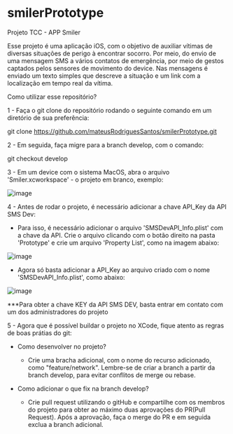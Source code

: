 # smilerPrototype
Projeto TCC - APP Smiler

Esse projeto é uma aplicação iOS, com o objetivo de auxiliar vítimas de diversas situações de perigo à encontrar socorro. Por meio, do envio de uma mensagem SMS a vários contatos de emergência, por meio de gestos captados pelos sensores de movimento do device. Nas mensagens é enviado um texto simples que descreve a situação e um link com a localização em tempo real da vítima.

Como utilizar esse repositório?

1 - Faça o git clone do repositório rodando o seguinte comando em um diretório de sua preferência:

git clone https://github.com/mateusRodriguesSantos/smilerPrototype.git

2 - Em seguida, faça migre para a branch develop, com o comando:

git checkout develop 

3 - Em um device com o sistema MacOS, abra o arquivo 'Smiler.xcworkspace' - o projeto em branco, exemplo:

![image](https://user-images.githubusercontent.com/51207923/118400001-37778100-b636-11eb-87b3-2d11cfd848d5.png)

4 - Antes de rodar o projeto, é necessário adicionar a chave API_Key da API SMS Dev:

- Para isso, é necessário adicionar o arquivo 'SMSDevAPI_Info.plist' com a chave da API. Crie o arquivo clicando com o botão direito na pasta 'Prototype' e crie um arquivo 'Property List', como na imagem abaixo:

![image](https://user-images.githubusercontent.com/51207923/118400286-56c2de00-b637-11eb-92f4-e0d341b3f315.png)

- Agora só basta adicionar a API_Key ao arquivo criado com o nome 'SMSDevAPI_Info.plist', como abaixo:

![image](https://user-images.githubusercontent.com/51207923/118400381-c1741980-b637-11eb-9995-4be180c292aa.png)

***Para obter a chave KEY da API SMS DEV, basta entrar em contato com um dos administradores do projeto

5 - Agora que é possível buildar o projeto no XCode, fique atento as regras de boas prátias do git:

- Como desenvolver no projeto?
  - Crie uma bracha adicional, com o nome do recurso adicionado, como "feature/network". Lembre-se de criar a branch a partir da branch develop, para evitar conflitos de merge ou rebase.

- Como adicionar o que fix na branch develop?
  - Crie pull request utilizando o gitHub e compartilhe com os membros do projeto para obter ao máximo duas aprovações do PR(Pull Request). Após a aprovação, faça o merge do PR e em seguida exclua a branch adicional.
